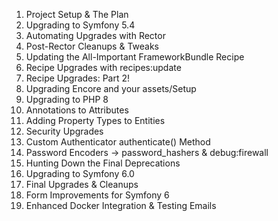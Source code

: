 01. Project Setup & The Plan
02. Upgrading to Symfony 5.4
03. Automating Upgrades with Rector
04. Post-Rector Cleanups & Tweaks
05. Updating the All-Important FrameworkBundle Recipe
06. Recipe Upgrades with recipes:update
07. Recipe Upgrades: Part 2!
08. Upgrading Encore and your assets/Setup
09. Upgrading to PHP 8
10. Annotations to Attributes
11. Adding Property Types to Entities
12. Security Upgrades
13. Custom Authenticator authenticate() Method
14. Password Encoders -> password_hashers & debug:firewall
15. Hunting Down the Final Deprecations
16. Upgrading to Symfony 6.0
17. Final Upgrades & Cleanups
18. Form Improvements for Symfony 6
19. Enhanced Docker Integration & Testing Emails
